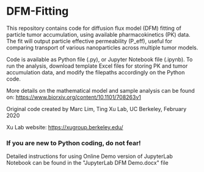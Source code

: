 # DFM-Fitting

This repository contains code for diffusion flux model (DFM) fitting of particle tumor accumulation, using available pharmacokinetics (PK) data. The fit will output particle effective permeability (P_eff), useful for comparing transport of various nanoparticles across multiple tumor models.

Code is available as Python file (.py), or Jupyter Notebook file (.ipynb). To run the analysis, download template Excel files for storing PK and tumor accumulation data, and modify the filepaths accordingly on the Python code.

More details on the mathematical model and sample analysis can be found on:
https://www.biorxiv.org/content/10.1101/708263v1

Original code created by Marc Lim, Ting Xu Lab, UC Berkeley, February 2020

Xu Lab website: https://xugroup.berkeley.edu/

### If you are new to Python coding, do not fear!
Detailed instructions for using Online Demo version of JupyterLab Notebook can be found in the "JupyterLab DFM Demo.docx" file

